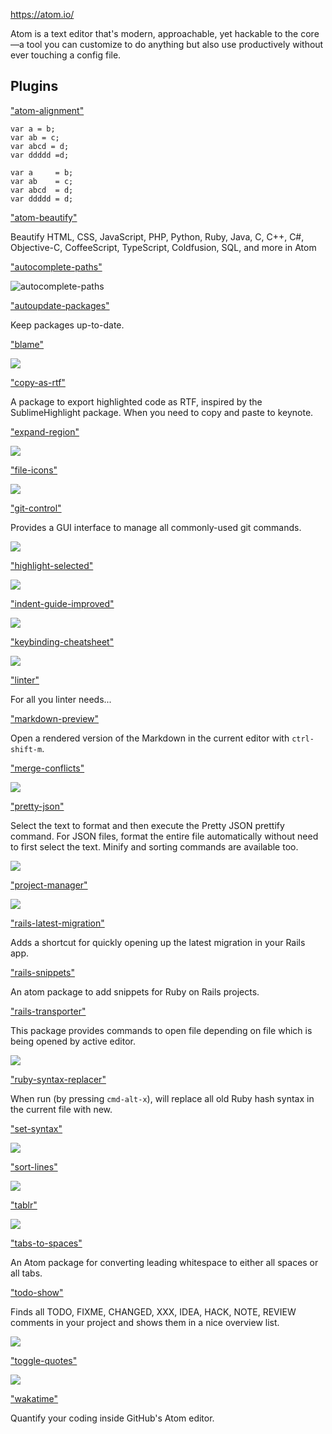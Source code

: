 https://atom.io/

Atom is a text editor that's modern, approachable, yet hackable to the core—a tool you can customize to do anything but also use productively without ever touching a config file.

## Plugins

["atom-alignment"](https://atom.io/packages/atom-alignment)

    var a = b;
    var ab = c;
    var abcd = d;
    var ddddd =d;

    var a     = b;
    var ab    = c;
    var abcd  = d;
    var ddddd = d;

["atom-beautify"](https://atom.io/packages/atom-beautify)

Beautify HTML, CSS, JavaScript, PHP, Python, Ruby, Java, C, C++, C#, Objective-C, CoffeeScript, TypeScript, Coldfusion, SQL, and more in Atom

["autocomplete-paths"](https://atom.io/packages/autocomplete-paths)

![autocomplete-paths](http://s1.directupload.net/images/140411/p5kvife6.gif)

["autoupdate-packages"](https://atom.io/packages/autoupdate-packages)

Keep packages up-to-date.

["blame"](https://atom.io/packages/blame)

![](https://raw.githubusercontent.com/josa42/atom-blame/master/screenshot.png)

["copy-as-rtf"](https://atom.io/packages/copy-as-rtf)

A package to export highlighted code as RTF, inspired by the SublimeHighlight package. When you need to copy and paste to keynote.

["expand-region"](https://atom.io/packages/expand-region)

![](https://i.gyazo.com/345e05e29cc1e6e1d103f49d50c52b01.gif)

["file-icons"](https://atom.io/packages/file-icons)

![](https://i.github-camo.com/7c2229cb27f3dd0e944e1ad95d65a6f03da9b316/68747470733a2f2f7261772e67697468756275736572636f6e74656e742e636f6d2f44616e42726f6f6b65722f66696c652d69636f6e732f6d61737465722f707265766965772e706e67)

["git-control"](https://atom.io/packages/git-control)

Provides a GUI interface to manage all commonly-used git commands.

![](https://i.github-camo.com/e35620a073ae64498e9dbff837aa273d3dcb263d/68747470733a2f2f7261772e67697468756275736572636f6e74656e742e636f6d2f6a61636f67722f61746f6d2d6769742d636f6e74726f6c2f6d61737465722f73637265656e73686f74732f6769742d30312e706e67)

["highlight-selected"](https://atom.io/packages/highlight-selected)

![](https://i.github-camo.com/fb3c3e8f4170fc20047810e53cdfa1041f302a28/687474703a2f2f692e696d6775722e636f6d2f4335466e7a7a512e676966)

["indent-guide-improved"](https://atom.io/packages/indent-guide-improved)

![](https://i.github-camo.com/83f38ef15d0f90120fec4fc21fab18fc3ac0effc/68747470733a2f2f7261772e67697468756275736572636f6e74656e742e636f6d2f68617261692f696e64656e742d67756964652d696d70726f7665642f6d61737465722f646f632f64656d6f2e676966)

["keybinding-cheatsheet"](https://atom.io/packages/keybinding-cheatsheet)

![](https://i.github-camo.com/19f53de895a218bea71352e61f9f24a4600cb4ec/68747470733a2f2f7261772e67697468756275736572636f6e74656e742e636f6d2f6a6b61736b792f61746f6d2d6b657962696e64696e672d636865617473686565742f6d61737465722f696d616765732f73637265656e73686f742e706e67)

["linter"](https://atom.io/packages/linter)

For all you linter needs...

["markdown-preview"](https://atom.io/packages/markdown-preview)

Open a rendered version of the Markdown in the current editor with `ctrl-shift-m`.

["merge-conflicts"](https://atom.io/packages/merge-conflicts)

![](https://i.github-camo.com/44ff44f156f274b8799022e44bcacb804fadc08a/68747470733a2f2f7261772e6769746875622e636f6d2f736d61736877696c736f6e2f6d657267652d636f6e666c696374732f6d61737465722f646f63732f636f6e666c6963742d7265736f6c7574696f6e2e676966)

["pretty-json"](https://atom.io/packages/pretty-json)

Select the text to format and then execute the Pretty JSON prettify command. For JSON files, format the entire file automatically without need to first select the text. Minify and sorting commands are available too.

![](https://i.github-camo.com/df2969f63f4141f94d94d6f5ab71b3a4266811b5/687474703a2f2f692e696d6775722e636f6d2f4e6434477674502e676966)

["project-manager"](https://atom.io/packages/project-manager)

![](https://i.github-camo.com/9f58c50dd32d6173bb555f1a0ca08c713d8a2f2a/68747470733a2f2f7261772e6769746875622e636f6d2f64616e69656c62726f64696e2f61746f6d2d70726f6a6563742d6d616e616765722f6d61737465722f70726f6a6563742d6d616e616765722e676966)

["rails-latest-migration"](https://atom.io/packages/rails-latest-migration)

Adds a shortcut for quickly opening up the latest migration in your Rails app.

["rails-snippets"](https://atom.io/packages/rails-snippets)

An atom package to add snippets for Ruby on Rails projects.

["rails-transporter"](https://atom.io/packages/rails-transporter)

This package provides commands to open file depending on file which is being opened by active editor.

![](https://i.github-camo.com/f81515d474b3c524a0ae563e13f2da9275ddad5b/687474703a2f2f636c2e6c792f696d6167652f343330353341314a326231372f7261696c732d7472616e73706f727465722e676966)

["ruby-syntax-replacer"](https://atom.io/packages/ruby-syntax-replacer)

When run (by pressing `cmd-alt-x`), will replace all old Ruby hash syntax in the current file with new.

["set-syntax"](https://atom.io/packages/set-syntax)

![](https://i.github-camo.com/c5dd40f6a2817cce33879d480f570fb9ba633231/68747470733a2f2f7261772e67697468756275736572636f6e74656e742e636f6d2f6c65652d646f686d2f7365742d73796e7461782f6d61737465722f7365742d73796e7461782e676966)

["sort-lines"](https://atom.io/packages/sort-lines)

![](https://i.github-camo.com/59de82a667ea690b778abaa5ba8a407f8659ebb3/68747470733a2f2f662e636c6f75642e6769746875622e636f6d2f6173736574732f323938382f313739363839312f38356536396666322d366139332d313165332d383961632d3331393237663630343539322e676966)

["tablr"](https://atom.io/packages/tablr)

![](https://i.github-camo.com/614070af63d2c0d44226c99dfa06bff684d9c7cd/687474703a2f2f61626533332e6769746875622e696f2f61746f6d2d7461626c722f7461626c722e676966)

["tabs-to-spaces"](https://atom.io/packages/tabs-to-spaces)

An Atom package for converting leading whitespace to either all spaces or all tabs.

["todo-show"](https://atom.io/packages/todo-show)

Finds all TODO, FIXME, CHANGED, XXX, IDEA, HACK, NOTE, REVIEW comments in your project and shows them in a nice overview list.

![](https://i.github-camo.com/f15ae70a5e4f1078889fba95bcfdfdec75306a28/68747470733a2f2f7261772e67697468756275736572636f6e74656e742e636f6d2f6d726f64616c67616172642f61746f6d2d746f646f2d73686f772f6d61737465722f73637265656e73686f74732f707265766965772e706e67)

["toggle-quotes"](https://atom.io/packages/toggle-quotes)

![](https://i.github-camo.com/5842622f361420f14651addfc68c69892edd0979/68747470733a2f2f636c6f75642e67697468756275736572636f6e74656e742e636f6d2f6173736574732f3832333534352f393031363135302f61613733616236322d333739632d313165352d383632322d3864626234393266663466312e676966)

["wakatime"](https://atom.io/packages/wakatime)

Quantify your coding inside GitHub's Atom editor.
